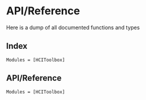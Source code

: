 # API/Reference

Here is a dump of all documented functions and types

## Index

```@index
Modules = [HCIToolbox]
```

## API/Reference

```@autodocs
Modules = [HCIToolbox]
```

